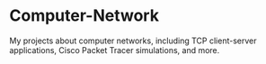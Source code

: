 # Computer-Network
My projects about computer networks, including TCP client-server applications, Cisco Packet Tracer simulations, and more.
